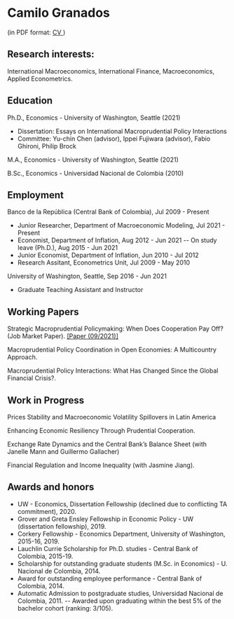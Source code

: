 # Camilo Granados 
(in PDF format: <a href="https://cagranados.github.io/Granados_CV.pdf" target="_blank">CV </a>)

## Research interests:

International Macroeconomics, International Finance, Macroeconomics, Applied Econometrics.

## Education

Ph.D., Economics - University of Washington, Seattle (2021) 
- Dissertation: Essays on International Macroprudential Policy Interactions
- Committee: Yu-chin Chen (advisor), Ippei Fujiwara (advisor), Fabio Ghironi, Philip Brock

M.A., Economics - University of Washington, Seattle (2021)

B.Sc., Economics - Universidad Nacional de Colombia (2010)

## Employment

Banco de la República (Central Bank of Colombia), Jul 2009 - Present
- Junior Researcher, Department of Macroeconomic Modeling, Jul 2021 - Present
- Economist, Department of Inflation, Aug 2012 - Jun 2021
-- On study leave (Ph.D.), Aug 2015 - Jun 2021
- Junior Economist, Department of Inflation, Jun 2010 - Jul 2012
- Research Assitant, Econometrics Unit, Jul 2009 - May 2010

University of Washington, Seattle, Sep 2016 - Jun 2021
- Graduate Teaching Assistant and Instructor

## Working Papers

Strategic Macroprudential Policymaking: When Does Cooperation Pay Off? (Job Market Paper). <a href="https://cagranados.github.io/files/papers/DynCoop.pdf" target="_blank"><u>[Paper (09/2021)]</u></a>

Macroprudential Policy Coordination in Open Economies: A Multicountry Approach.

Macroprudential Policy Interactions: What Has Changed Since the Global Financial Crisis?.

## Work in Progress

Prices Stability and Macroeconomic Volatility Spillovers in Latin America

Enhancing Economic Resiliency Through Prudential Cooperation.

Exchange Rate Dynamics and the Central Bank’s Balance Sheet (with Janelle Mann and Guillermo
Gallacher)

Financial Regulation and Income Inequality (with Jasmine Jiang).

## Awards and honors

- UW - Economics, Dissertation Fellowship (declined due to conflicting TA commitment), 2020.
- Grover and Greta Ensley Fellowship in Economic Policy - UW (dissertation fellowship), 2019.
- Corkery Fellowship - Economics Department, University of Washington, 2015-16, 2019.
- Lauchlin Currie Scholarship for Ph.D. studies - Central Bank of Colombia, 2015-19.
- Scholarship for outstanding graduate students (M.Sc. in Economics) - U. Nacional de Colombia, 2014.
- Award for outstanding employee performance - Central Bank of Colombia, 2014.
- Automatic Admission to postgraduate studies, Universidad Nacional de Colombia, 2011.
-- Awarded upon graduating within the best 5% of the bachelor cohort (ranking: 3/105).
